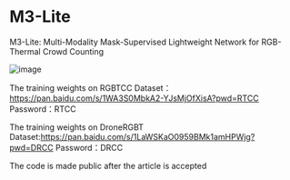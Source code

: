 # M3-Lite

M3-Lite: Multi-Modality Mask-Supervised Lightweight Network for RGB-Thermal Crowd Counting

![image](https://github.com/user-attachments/assets/1d6b116c-455d-40d6-8b5f-d32426fad3f2)

The training weights on RGBTCC Dataset：https://pan.baidu.com/s/1WA3S0MbkA2-YJsMjOfXisA?pwd=RTCC 
Password：RTCC


The training weights on DroneRGBT Dataset:https://pan.baidu.com/s/1LaWSKaO0959BMk1amHPWjg?pwd=DRCC 
Password：DRCC


The code is made public after the article is accepted
